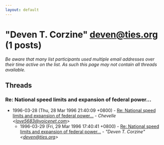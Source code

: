 ```yaml
---
layout: default
---
```


# "Deven T. Corzine" <deven@ties.org> (1 posts)

_Be aware that many list participants used multiple email addresses over their time active on the list. As such this page may not contain all threads available._

## Threads

### Re: National speed limits and expansion of federal power...
+ 1996-03-28 (Thu, 28 Mar 1996 21:40:09 +0800) - [Re: National speed limits and expansion of federal power...](/archive/1996/03/e8af01d6a94332b380acd942fd44513eddd28e4970ef14f26e8e56ece0582478) - _Chevelle \<love5683@voicenet.com\>_
  + 1996-03-29 (Fri, 29 Mar 1996 17:40:41 +0800) - [Re: National speed limits and expansion of federal power...](/archive/1996/03/68f07b02d2e60c32a4edb4fe7162fede944000e9edf448b1c55a56f7f8b2424d) - _"Deven T. Corzine" \<deven@ties.org\>_

